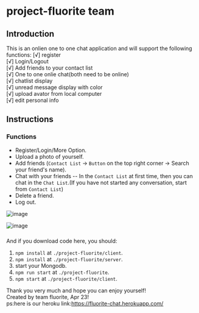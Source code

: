 # project-fluorite team

## Introduction
This is an onlien one to one chat application and will support the following functions:
[√] register  
[√] Login/Logout  
[√] Add friends to your contact list  
[√] One to one onlie chat(both need to be online)  
[√] chatlist display  
[√] unread message display with color  
[√] upload avator from local computer  
[√] edit personal info  


## Instructions

### Functions
* Register/Login/More Option.
* Upload a photo of yourself.
* Add friends (`Contact List` -> `Button` on the top right corner -> Search your friend's name).
* Chat with your friends -- In the `Contact List` at first time, then you can chat in the `Chat List`.(If you have not started any conversation, start from `Contact List`)
* Delete a friend.
* Log out.


![image](https://github.com/seainfo6250/project-fluorite/blob/master/showFunction1.gif) 

![image](https://github.com/seainfo6250/project-fluorite/blob/master/showFunction2.gif)  
### 
And if you download code here, you should:  
1. `npm install` at `./project-fluorite/client`.
2. `npm install` at `./project-fluorite/server`.
3. start your Mongodb.
4. `npm run start` at `./project-fluorite`.
5. `npm start` at `./project-fluorite/client`.

Thank you very much and hope you can enjoy yourself!  
Created by team fluorite, Apr 23!  
ps:here is our heroku link:https://fluorite-chat.herokuapp.com/
